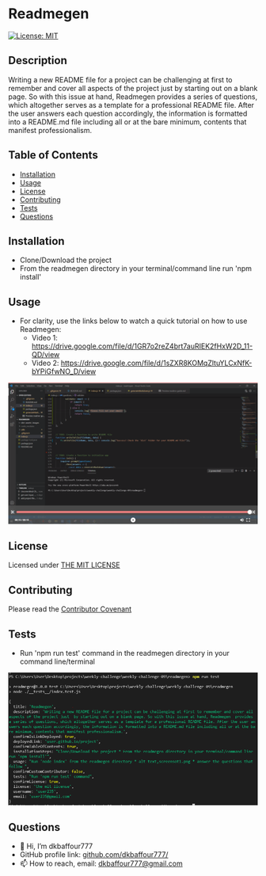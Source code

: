# Readmegen

[![License: MIT](https://img.shields.io/badge/License-MIT-yellow.svg)](https://opensource.org/licenses/MIT)

## Description 

  Writing a new README file for a project can be challenging at first to remember and cover all aspects of the project just by starting out on a blank page. So with this issue at hand, Readmegen provides a series of questions, which altogether serves as a template for a professional README file. After the user answers each question accordingly, the information is formatted into a README.md file including all or at the bare minimum, contents that manifest professionalism.  

  
  
  
## Table of Contents
  
  
  * [Installation](#installation)
  * [Usage](#usage)
  * [License](#license)
  * [Contributing](#contributing)
  * [Tests](#tests)
  * [Questions](#questions)
  

## Installation

  - Clone/Download the project
  - From the readmegen directory in your terminal/command line run 'npm install'
  
## Usage 
  
  - For clarity, use the links below to watch a quick tutorial on how to use Readmegen:
    - Video 1: https://drive.google.com/file/d/1GR7o2reZ4brt7auRIEK2fHxW2D_11-QD/view
    - Video 2: https://drive.google.com/file/d/1sZXR8KOMqZltuYLCxNfK-bYPiGfwNO_D/view
  
!['tutorial'](assets/images/tutorial.PNG)
  
## License
  
  Licensed under [THE MIT LICENSE](https://choosealicense.com/licenses/mit/)

## Contributing
  Please read the [Contributor Covenant](https://www.contributor-covenant.org/version/2/0/code_of_conduct/)

## Tests
  - Run 'npm run test' command in the readmegen directory in your command line/terminal
  
!['test'](assets/images/run-test.PNG)

## Questions
  - 👋 Hi, I’m dkbaffour777
  - GitHub profile link: [github.com/dkbaffour777/](https://github.com/dkbaffour777/)
  - 📫 How to reach, email: dkbaffour777@gmail.com
